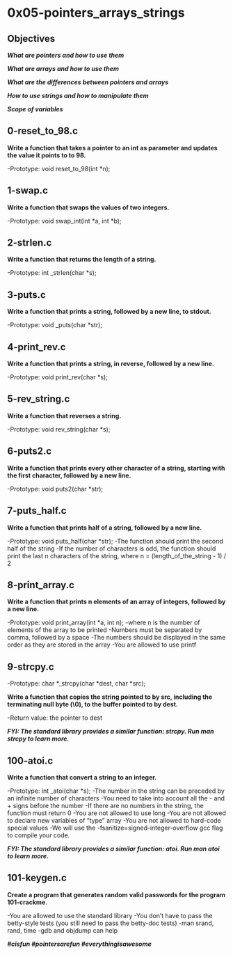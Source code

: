 # 0x05-pointers_arrays_strings

## Objectives

***What are pointers and how to use them***

***What are arrays and how to use them***

***What are the differences between pointers and arrays***

***How to use strings and how to manipulate them***

***Scope of variables***

## 0-reset_to_98.c

**Write a function that takes a pointer to an int as parameter and updates the value it points to to 98.**

-Prototype: void reset_to_98(int *n);

## 1-swap.c

**Write a function that swaps the values of two integers.**

-Prototype: void swap_int(int *a, int *b);

## 2-strlen.c

**Write a function that returns the length of a string.**

-Prototype: int _strlen(char *s);

## 3-puts.c

**Write a function that prints a string, followed by a new line, to stdout.**

-Prototype: void _puts(char *str);

## 4-print_rev.c

**Write a function that prints a string, in reverse, followed by a new line.**

-Prototype: void print_rev(char *s);

## 5-rev_string.c

**Write a function that reverses a string.**

-Prototype: void rev_string(char *s);

## 6-puts2.c

**Write a function that prints every other character of a string, starting with the first character, followed by a new line.**

-Prototype: void puts2(char *str);

## 7-puts_half.c

**Write a function that prints half of a string, followed by a new line.**

-Prototype: void puts_half(char *str);
-The function should print the second half of the string
-If the number of characters is odd, the function should print the last n characters of the string, where n = (length_of_the_string - 1) / 2

## 8-print_array.c

**Write a function that prints n elements of an array of integers, followed by a new line.**

-Prototype: void print_array(int *a, int n);
-where n is the number of elements of the array to be printed
-Numbers must be separated by comma, followed by a space
-The numbers should be displayed in the same order as they are stored in the array
-You are allowed to use printf

## 9-strcpy.c

-Prototype: char *_strcpy(char *dest, char *src);

**Write a function that copies the string pointed to by src, including the terminating null byte (\0), to the buffer pointed to by dest.**

-Return value: the pointer to dest

***FYI: The standard library provides a similar function: strcpy. Run man strcpy to learn more.***

## 100-atoi.c

**Write a function that convert a string to an integer.**

-Prototype: int _atoi(char *s);
-The number in the string can be preceded by an infinite number of characters
-You need to take into account all the - and + signs before the number
-If there are no numbers in the string, the function must return 0
-You are not allowed to use long
-You are not allowed to declare new variables of “type” array
-You are not allowed to hard-code special values
-We will use the -fsanitize=signed-integer-overflow gcc flag to compile your code.

***FYI: The standard library provides a similar function: atoi. Run man atoi to learn more.***

## 101-keygen.c

**Create a program that generates random valid passwords for the program 101-crackme.**

-You are allowed to use the standard library
-You don’t have to pass the betty-style tests (you still need to pass the betty-doc tests)
-man srand, rand, time
-gdb and objdump can help

***#cisfun #pointersarefun #everythingisawesome***


